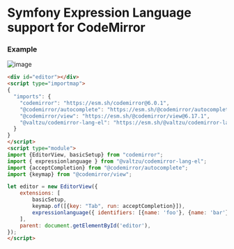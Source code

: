 # Symfony Expression Language support for CodeMirror

### Example

![image](https://github.com/valtzu/codemirror-lang-el/assets/652734/928ea2e8-6061-46c9-8ac1-16f95fb5661c)


```html
<div id="editor"></div>
<script type="importmap">
{
  "imports": {
    "codemirror": "https://esm.sh/codemirror@6.0.1",
    "@codemirror/autocomplete": "https://esm.sh/@codemirror/autocomplete@6.9.0",
    "@codemirror/view": "https://esm.sh/@codemirror/view@6.17.1",
    "@valtzu/codemirror-lang-el": "https://esm.sh/@valtzu/codemirror-lang-el@0.1.13"
  }
}  
</script>
<script type="module">
import {EditorView, basicSetup} from "codemirror";
import { expressionlanguage } from "@valtzu/codemirror-lang-el";
import {acceptCompletion} from "@codemirror/autocomplete";
import {keymap} from "@codemirror/view";

let editor = new EditorView({
    extensions: [
        basicSetup,
        keymap.of([{key: "Tab", run: acceptCompletion}]),
        expressionlanguage({ identifiers: [{name: 'foo'}, {name: 'bar'}], functions: [{name: 'smh'}, {name: 'smash_my_head', args: ['object']}] })
    ],   
    parent: document.getElementById('editor'),
});
</script>
```
